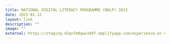 ```yaml
---
title: NATIONAL DIGITAL LITERACY PROGRAMME (NDLP) 2023
date: 2023-01-12
layout: link
description: ""
image: ""
external: https://staging.d2qn7m8qwv3497.amplifyapp.com/experience-at-changkat/National-Digital-Literacy-Programme-NDLP
---
```


